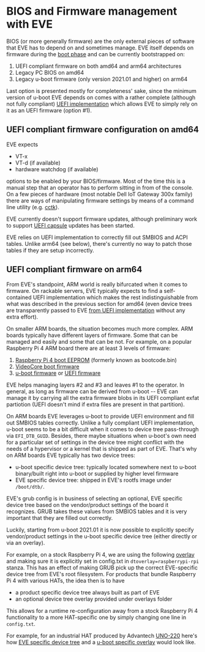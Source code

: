 # BIOS and Firmware management with EVE

BIOS (or more generally firmware) are the only external pieces of software that
EVE has to depend on and sometimes manage. EVE itself depends on firmware during
the [boot phase](BOOTING.md) and can be currently bootstrapped on:

1. UEFI compliant firmware on both amd64 and arm64 architectures
2. Legacy PC BIOS on amd64
3. Legacy u-boot firmware (only version 2021.01 and higher) on arm64

Last option is presented mostly for completeness' sake, since the minimum
version of u-boot EVE depends on comes with a rather complete (although
not fully compliant) [UEFI implementation](https://elixir.bootlin.com/u-boot/v2019.04/source/doc/README.uefi)
which allows EVE to simply rely on it as an UEFI firmware (option #1).

## UEFI compliant firmware configuration on amd64

EVE expects

* VT-x
* VT-d (if available)
* hardware watchdog (if available)

options to be enabled by your BIOS/firmware. Most of the time this is a manual
step that an operator has to perform sitting in from of the console. On a few
pieces of hardware (most notable Dell IoT Gateway 300x family) there are ways
of manipulating firmware settings by means of a command line utility (e.g.
[cctk](https://www.dell.com/support/manuals/en-ae/dell-edge-gateway-3000-series-oem-ready/edge_gateway-3001-install_manual-oem/accessing-bios-settings?guid=guid-a8d2d3dc-68b4-4f59-9608-e0f75e374857)).

EVE currently doesn't support firmware updates, although preliminary work
to support [UEFI capsule](https://fwupd.org/) updates has been started.

EVE relies on UEFI implementation to correctly fill out SMBIOS and ACPI tables.
Unlike arm64 (see below), there's currently no way to patch those tables if
they are setup incorrectly.

## UEFI compliant firmware on arm64

From EVE's standpoint, ARM world is really bifurcated when it comes to firmware.
On rackable servers, EVE typically expects to find a self-contained UEFI
implementation which makes the rest indistinguishable from what was described
in the previous section for amd64 (even device trees are transparently passed
to EVE [from UEFI implementation](https://github.com/ARM-software/ebbr/blob/main/source/chapter2-uefi.rst#devicetree) without any extra effort).

On smaller ARM boards, the situation becomes much more complex. ARM boards typically
have different layers of firmware. Some that can be managed and easily and some that
can be not. For example, on a popular Raspberry Pi 4 ARM board there are at least
3 levels of firmware:

1. [Raspberry Pi 4 boot EEPROM](https://www.raspberrypi.org/documentation/hardware/raspberrypi/booteeprom.md) (formerly known as bootcode.bin)
2. [VideoCore boot firmware](https://github.com/raspberrypi/firmware)
3. [u-boot firmware](https://github.com/u-boot/u-boot/blob/master/configs/rpi_4_defconfig) or [UEFI firmware](https://github.com/tianocore/edk2-platforms/tree/master/Platform/RaspberryPi/RPi4)

EVE helps managing layers #2 and #3 and leaves #1 to the operator. In general,
as long as firmware can be derived from u-boot -- EVE can manage it by carrying
all the extra firmware blobs in its UEFI compliant exfat partiotion (UEFI doesn't
mind if extra files are present in that partition).

On ARM boards EVE leverages u-boot to provide UEFI environment and fill out SMBIOS
tables correctly. Unlike a fully compliant UEFI implementation, u-boot seems to
be a bit difficult when it comes to device tree pass-through via `EFI_DTB_GUID`.
Besides, there maybe situations when u-boot's own need for a particular set of
settings in the device tree might conflict with the needs of a hypervisor or
a kernel that is shipped as part of EVE. That's why on ARM boards EVE typically
has two device trees:

* u-boot specific device tree: typically located somewhere next to u-boot
binary/built right into u-boot or supplied by higher level firmware
* EVE specific device tree: shipped in EVE's rootfs image under `/boot/dtb/`.

EVE's grub config is in business of selecting an optional, EVE specific
device tree based on the vendor/product settings of the board it recognizes.
GRUB takes these values from SMBIOS tables and it is very important that they
are filled out correctly.

Luckily, starting from u-boot 2021.01 it is now possible to explicitly
specify vendor/product settings in the u-boot specific device tree
(either directly or via an overlay).

For example, on a stock Raspberry Pi 4, we are using the following [overlay](../pkg/u-boot/rpi/overlays/raspberrypi-rpi.dts)
and making sure it is explicitly set in config.txt in `dtoverlay=raspberrypi-rpi`
stanza. This has an effect of making GRUB pick up the correct EVE-specific
device tree from EVE's root filesystem. For products that bundle Raspberry Pi 4
with various HATs, the idea then is to have

* a product specific device tree always built as part of EVE
* an optional device tree overlay provided under overlays folder

This allows for a runtime re-configuration away from a stock Raspberry Pi 4
functionality to a more HAT-specific one by simply changing one line in
`config.txt`.

For example, for an industrial HAT produced by Advantech [UNO-220](https://www.advantech.com/products/9a0cc561-8fc2-4e22-969c-9df90a3952b5/uno-220-p4n2/mod_92d93912-216e-4ee9-a5ed-be94a5f1eca8)
here's how [EVE specific device tree](../pkg/new-kernel/patches-5.10.x/0021-Add-uno-220-dts.patch)
and a [u-boot specific overlay](../pkg/u-boot/rpi/overlays/raspberrypi-uno-220.dts)
would look like.
